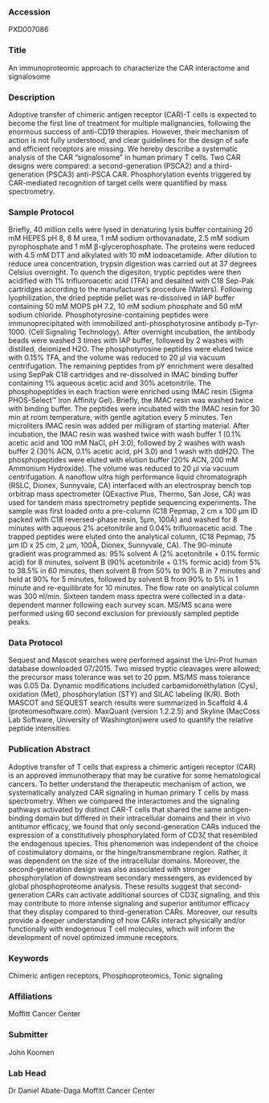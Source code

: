 ### Accession
PXD007086

### Title
An immunoproteomic approach to characterize the CAR interactome and signalosome

### Description
Adoptive transfer of chimeric antigen receptor (CAR)-T cells is expected to become the first line of treatment for multiple malignancies, following the enormous success of anti-CD19 therapies. However, their mechanism of action is not fully understood, and clear guidelines for the design of safe and efficient receptors are missing. We hereby describe a systematic analysis of the CAR “signalosome” in human primary T cells. Two CAR designs were compared: a second-generation (PSCA2) and a third-generation (PSCA3) anti-PSCA CAR. Phosphorylation events triggered by CAR-mediated recognition of target cells were quantified by mass spectrometry.

### Sample Protocol
Briefly, 40 million cells were lysed in denaturing lysis buffer containing 20 mM HEPES pH 8, 8 M urea, 1 mM sodium orthovanadate, 2.5 mM sodium pyrophosphate and 1 mM β-glycerophosphate. The proteins were reduced with 4.5 mM DTT and alkylated with 10 mM iodoacetamide. After dilution to reduce urea concentration, trypsin digestion was carried out at 37 degrees Celsius overnight. To quench the digesiton, tryptic peptides were then acidified with 1% trifluoroacetic acid (TFA) and desalted with C18 Sep-Pak cartridges according to the manufacturer’s procedure (Waters). Following lyophilization, the dried peptide pellet was re-dissolved in IAP buffer containing 50 mM MOPS pH 7.2, 10 mM sodium phosphate and 50 mM sodium chloride. Phosphotyrosine-containing peptides were immunoprecipitated with immobilized anti-phosphotyrosine antibody p-Tyr-1000. (Cell Signaling Technology).  After overnight incubation, the antibody beads were washed 3 times with IAP buffer, followed by 2 washes with distilled, deionized H2O. The phosphotyrosine peptides were eluted twice with 0.15% TFA, and the volume was reduced to 20 µl via vacuum centrifugation.  The remaining peptides from pY enrichment were desalted using SepPak C18 cartridges and re-dissolved in IMAC binding buffer containing 1% aqueous acetic acid and 30% acetonitrile. The phosphopeptides in each fraction were enriched using IMAC resin (Sigma PHOS-Select™ Iron Affinity Gel). Briefly, the IMAC resin was washed twice with binding buffer. The peptides were incubated with the IMAC resin for 30 min at room temperature, with gentle agitation every 5 minutes. Ten microliters IMAC resin was added per milligram of starting material. After incubation, the IMAC resin was washed twice with wash buffer 1 (0.1% acetic acid and 100 mM NaCl, pH 3.0), followed by 2 washes with wash buffer 2 (30% ACN, 0.1% acetic acid, pH 3.0) and 1 wash with ddH2O. The phosphopeptides were eluted with elution buffer (20% ACN, 200 mM Ammonium Hydroxide). The volume was reduced to 20 µl via vacuum centrifugation. A nanoflow ultra high performance liquid chromatograph (RSLC, Dionex, Sunnyvale, CA) interfaced with an electrospray bench top orbitrap mass spectrometer (QExactive Plus, Thermo, San Jose, CA) was used for tandem mass spectrometry peptide sequencing experiments.  The sample was first loaded onto a pre-column (C18 Pepmap, 2 cm x 100 µm ID packed with C18 reversed-phase resin, 5µm, 100Å) and washed for 8 minutes with aqueous 2% acetonitrile and 0.04% trifluoroacetic acid.  The trapped peptides were eluted onto the analytical column, (C18 Pepmap, 75 µm ID x 25 cm, 2 µm, 100Å, Dionex, Sunnyvale, CA).  The 90-minute gradient was programmed as: 95% solvent A (2% acetonitrile + 0.1% formic acid) for 8 minutes, solvent B (90% acetonitrile + 0.1% formic acid) from 5% to 38.5% in 60 minutes, then solvent B from 50% to 90% B in 7 minutes and held at 90% for 5 minutes, followed by solvent B from 90% to 5% in 1 minute and re-equilibrate for 10 minutes.  The flow rate on analytical column was 300 nl/min. Sixteen tandem mass spectra were collected in a data-dependent manner following each survey scan. MS/MS scans were performed using 60 second exclusion for previously sampled peptide peaks.

### Data Protocol
Sequest and Mascot searches were performed against the Uni-Prot human database downloaded 07/2015. Two missed tryptic cleavages were allowed; the precursor mass tolerance was set to 20 ppm.  MS/MS mass tolerance was 0.05 Da.  Dynamic modifications included carbamidomethylation (Cys), oxidation (Met), phosphorylation (STY) and SILAC labeling (K/R). Both MASCOT and SEQUEST search results were summarized in Scaffold 4.4 (proteomesoftware.com).  MaxQuant (version 1.2.2.5) and Skyline (MacCoss Lab Software, University of Washington)were used to quantify the relative peptide intensities.

### Publication Abstract
Adoptive transfer of T cells that express a chimeric antigen receptor (CAR) is an approved immunotherapy that may be curative for some hematological cancers. To better understand the therapeutic mechanism of action, we systematically analyzed CAR signaling in human primary T cells by mass spectrometry. When we compared the interactomes and the signaling pathways activated by distinct CAR-T cells that shared the same antigen-binding domain but differed in their intracellular domains and their in vivo antitumor efficacy, we found that only second-generation CARs induced the expression of a constitutively phosphorylated form of CD3&#x3b6; that resembled the endogenous species. This phenomenon was independent of the choice of costimulatory domains, or the hinge/transmembrane region. Rather, it was dependent on the size of the intracellular domains. Moreover, the second-generation design was also associated with stronger phosphorylation of downstream secondary messengers, as evidenced by global phosphoproteome analysis. These results suggest that second-generation CARs can activate additional sources of CD3&#x3b6; signaling, and this may contribute to more intense signaling and superior antitumor efficacy that they display compared to third-generation CARs. Moreover, our results provide a deeper understanding of how CARs interact physically and/or functionally with endogenous T cell molecules, which will inform the development of novel optimized immune receptors.

### Keywords
Chimeric antigen receptors, Phosphoproteomics, Tonic signaling

### Affiliations
Moffitt Cancer Center

### Submitter
John Koomen

### Lab Head
Dr Daniel Abate-Daga
Moffitt Cancer Center


